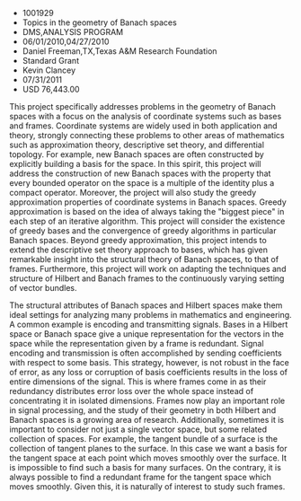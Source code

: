 
* 1001929
* Topics in the geometry of Banach spaces
* DMS,ANALYSIS PROGRAM
* 06/01/2010,04/27/2010
* Daniel Freeman,TX,Texas A&M Research Foundation
* Standard Grant
* Kevin Clancey
* 07/31/2011
* USD 76,443.00

This project specifically addresses problems in the geometry of Banach spaces
with a focus on the analysis of coordinate systems such as bases and frames.
Coordinate systems are widely used in both application and theory, strongly
connecting these problems to other areas of mathematics such as approximation
theory, descriptive set theory, and differential topology. For example, new
Banach spaces are often constructed by explicitly building a basis for the
space. In this spirit, this project will address the construction of new Banach
spaces with the property that every bounded operator on the space is a multiple
of the identity plus a compact operator. Moreover, the project will also study
the greedy approximation properties of coordinate systems in Banach spaces.
Greedy approximation is based on the idea of always taking the "biggest piece"
in each step of an iterative algorithm. This project will consider the existence
of greedy bases and the convergence of greedy algorithms in particular Banach
spaces. Beyond greedy approximation, this project intends to extend the
descriptive set theory approach to bases, which has given remarkable insight
into the structural theory of Banach spaces, to that of frames. Furthermore,
this project will work on adapting the techniques and structure of Hilbert and
Banach frames to the continuously varying setting of vector bundles.

The structural attributes of Banach spaces and Hilbert spaces make them ideal
settings for analyzing many problems in mathematics and engineering. A common
example is encoding and transmitting signals. Bases in a Hilbert space or Banach
space give a unique representation for the vectors in the space while the
representation given by a frame is redundant. Signal encoding and transmission
is often accomplished by sending coefficients with respect to some basis. This
strategy, however, is not robust in the face of error, as any loss or corruption
of basis coefficients results in the loss of entire dimensions of the signal.
This is where frames come in as their redundancy distributes error loss over the
whole space instead of concentrating it in isolated dimensions. Frames now play
an important role in signal processing, and the study of their geometry in both
Hilbert and Banach spaces is a growing area of research. Additionally, sometimes
it is important to consider not just a single vector space, but some related
collection of spaces. For example, the tangent bundle of a surface is the
collection of tangent planes to the surface. In this case we want a basis for
the tangent space at each point which moves smoothly over the surface. It is
impossible to find such a basis for many surfaces. On the contrary, it is always
possible to find a redundant frame for the tangent space which moves smoothly.
Given this, it is naturally of interest to study such frames.
